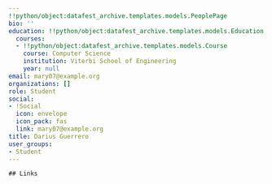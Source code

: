 ```yaml
---
!!python/object:datafest_archive.templates.models.PeoplePage
bio: ''
education: !!python/object:datafest_archive.templates.models.Education
  courses:
  - !!python/object:datafest_archive.templates.models.Course
    course: Computer Science
    institution: Viterbi School of Engineering
    year: null
email: mary07@example.org
organizations: []
role: Student
social:
- !Social
  icon: envelope
  icon_pack: fas
  link: mary07@example.org
title: Darius Guerrero
user_groups:
- Student
---
```


    ## Links
    
